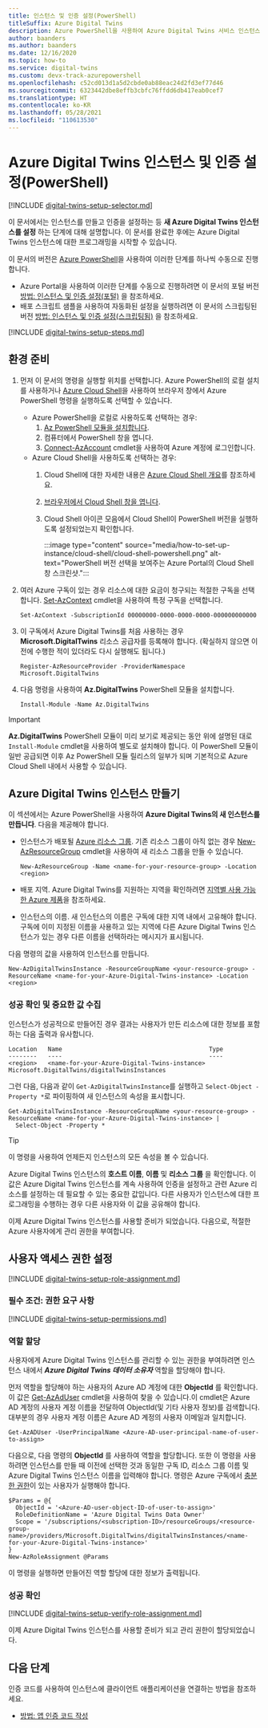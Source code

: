 ```yaml
---
title: 인스턴스 및 인증 설정(PowerShell)
titleSuffix: Azure Digital Twins
description: Azure PowerShell을 사용하여 Azure Digital Twins 서비스 인스턴스를 설정하는 방법을 참조하세요.
author: baanders
ms.author: baanders
ms.date: 12/16/2020
ms.topic: how-to
ms.service: digital-twins
ms.custom: devx-track-azurepowershell
ms.openlocfilehash: c52cd013d1a5d2cbde0ab88eac24d2fd3ef77d46
ms.sourcegitcommit: 6323442dbe8effb3cbfc76ffdd6db417eab0cef7
ms.translationtype: HT
ms.contentlocale: ko-KR
ms.lasthandoff: 05/28/2021
ms.locfileid: "110613530"
---
```

# <a name="set-up-an-azure-digital-twins-instance-and-authentication-powershell"></a>Azure Digital Twins 인스턴스 및 인증 설정(PowerShell)

[!INCLUDE [digital-twins-setup-selector.md](../../includes/digital-twins-setup-selector.md)]

이 문서에서는 인스턴스를 만들고 인증을 설정하는 등 **새 Azure Digital Twins 인스턴스를 설정** 하는 단계에 대해 설명합니다. 이 문서를 완료한 후에는 Azure Digital Twins 인스턴스에 대한 프로그래밍을 시작할 수 있습니다.

이 문서의 버전은 [Azure PowerShell](/powershell/azure/new-azureps-module-az)을 사용하여 이러한 단계를 하나씩 수동으로 진행합니다.

* Azure Portal을 사용하여 이러한 단계를 수동으로 진행하려면 이 문서의 포털 버전 [방법: 인스턴스 및 인증 설정(포털)](how-to-set-up-instance-portal.md) 을 참조하세요.
* 배포 스크립트 샘플을 사용하여 자동화된 설정을 실행하려면 이 문서의 스크립팅된 버전 [방법: 인스턴스 및 인증 설정(스크립팅됨)](how-to-set-up-instance-scripted.md) 을 참조하세요.

[!INCLUDE [digital-twins-setup-steps.md](../../includes/digital-twins-setup-steps.md)]

## <a name="prepare-your-environment"></a>환경 준비

1. 먼저 이 문서의 명령을 실행할 위치를 선택합니다. Azure PowerShell의 로컬 설치를 사용하거나 [Azure Cloud Shell](https://shell.azure.com)을 사용하여 브라우저 창에서 Azure PowerShell 명령을 실행하도록 선택할 수 있습니다.
    * Azure PowerShell을 로컬로 사용하도록 선택하는 경우:
       1. [Az PowerShell 모듈을 설치합니다](/powershell/azure/install-az-ps).
       1. 컴퓨터에서 PowerShell 창을 엽니다.
       1. [Connect-AzAccount](/powershell/module/az.accounts/connect-azaccount) cmdlet을 사용하여 Azure 계정에 로그인합니다.
    * Azure Cloud Shell을 사용하도록 선택하는 경우:
        1. Cloud Shell에 대한 자세한 내용은 [Azure Cloud Shell 개요](../cloud-shell/overview.md)를 참조하세요.
        1. [브라우저에서 Cloud Shell 창을 엽니다](https://shell.azure.com).
        1. Cloud Shell 아이콘 모음에서 Cloud Shell이 PowerShell 버전을 실행하도록 설정되었는지 확인합니다.
    
            :::image type="content" source="media/how-to-set-up-instance/cloud-shell/cloud-shell-powershell.png" alt-text="PowerShell 버전 선택을 보여주는 Azure Portal의 Cloud Shell 창 스크린샷.":::
    
1. 여러 Azure 구독이 있는 경우 리소스에 대한 요금이 청구되는 적절한 구독을 선택합니다. [Set-AzContext](/powershell/module/az.accounts/set-azcontext) cmdlet을 사용하여 특정 구독을 선택합니다.

   ```azurepowershell-interactive
   Set-AzContext -SubscriptionId 00000000-0000-0000-0000-000000000000
   ```

1. 이 구독에서 Azure Digital Twins를 처음 사용하는 경우 **Microsoft.DigitalTwins** 리소스 공급자를 등록해야 합니다. (확실하지 않으면 이전에 수행한 적이 있더라도 다시 실행해도 됩니다.)

   ```azurepowershell-interactive
   Register-AzResourceProvider -ProviderNamespace Microsoft.DigitalTwins
   ```

1. 다음 명령을 사용하여 **Az.DigitalTwins** PowerShell 모듈을 설치합니다.
    ```azurepowershell-interactive
    Install-Module -Name Az.DigitalTwins
    ```

> [!IMPORTANT]
> **Az.DigitalTwins** PowerShell 모듈이 미리 보기로 제공되는 동안 위에 설명된 대로 `Install-Module` cmdlet을 사용하여 별도로 설치해야 합니다. 이 PowerShell 모듈이 일반 공급되면 이후 Az PowerShell 모듈 릴리스의 일부가 되며 기본적으로 Azure Cloud Shell 내에서 사용할 수 있습니다.

## <a name="create-the-azure-digital-twins-instance"></a>Azure Digital Twins 인스턴스 만들기

이 섹션에서는 Azure PowerShell을 사용하여 **Azure Digital Twins의 새 인스턴스를 만듭니다**.
다음을 제공해야 합니다.

* 인스턴스가 배포될 [Azure 리소스 그룹](../azure-resource-manager/management/overview.md). 기존 리소스 그룹이 아직 없는 경우 [New-AzResourceGroup](/powershell/module/az.resources/new-azresourcegroup) cmdlet을 사용하여 새 리소스 그룹을 만들 수 있습니다.

  ```azurepowershell-interactive
  New-AzResourceGroup -Name <name-for-your-resource-group> -Location <region>
  ```

* 배포 지역. Azure Digital Twins를 지원하는 지역을 확인하려면 [지역별 사용 가능한 Azure 제품](https://azure.microsoft.com/global-infrastructure/services/?products=digital-twins)을 참조하세요.
* 인스턴스의 이름. 새 인스턴스의 이름은 구독에 대한 지역 내에서 고유해야 합니다. 구독에 이미 지정된 이름을 사용하고 있는 지역에 다른 Azure Digital Twins 인스턴스가 있는 경우 다른 이름을 선택하라는 메시지가 표시됩니다.

다음 명령의 값을 사용하여 인스턴스를 만듭니다.

```azurepowershell-interactive
New-AzDigitalTwinsInstance -ResourceGroupName <your-resource-group> -ResourceName <name-for-your-Azure-Digital-Twins-instance> -Location <region>
```

### <a name="verify-success-and-collect-important-values"></a>성공 확인 및 중요한 값 수집

인스턴스가 성공적으로 만들어진 경우 결과는 사용자가 만든 리소스에 대한 정보를 포함하는 다음 출력과 유사합니다.

```Output
Location   Name                                         Type
--------   ----                                         ----
<region>   <name-for-your-Azure-Digital-Twins-instance> Microsoft.DigitalTwins/digitalTwinsInstances
```

그런 다음, 다음과 같이 `Get-AzDigitalTwinsInstance`를 실행하고 `Select-Object -Property *`로 파이핑하여 새 인스턴스의 속성을 표시합니다.

```azurepowershell-interactive
Get-AzDigitalTwinsInstance -ResourceGroupName <your-resource-group> -ResourceName <name-for-your-Azure-Digital-Twins-instance> |
  Select-Object -Property *
```

> [!TIP]
> 이 명령을 사용하여 언제든지 인스턴스의 모든 속성을 볼 수 있습니다.

Azure Digital Twins 인스턴스의 **호스트 이름**, **이름** 및 **리소스 그룹** 을 확인합니다. 이 값은 Azure Digital Twins 인스턴스를 계속 사용하여 인증을 설정하고 관련 Azure 리소스를 설정하는 데 필요할 수 있는 중요한 값입니다. 다른 사용자가 인스턴스에 대한 프로그래밍을 수행하는 경우 다른 사용자와 이 값을 공유해야 합니다.

이제 Azure Digital Twins 인스턴스를 사용할 준비가 되었습니다. 다음으로, 적절한 Azure 사용자에게 관리 권한을 부여합니다.

## <a name="set-up-user-access-permissions"></a>사용자 액세스 권한 설정

[!INCLUDE [digital-twins-setup-role-assignment.md](../../includes/digital-twins-setup-role-assignment.md)]

### <a name="prerequisites-permission-requirements"></a>필수 조건: 권한 요구 사항
[!INCLUDE [digital-twins-setup-permissions.md](../../includes/digital-twins-setup-permissions.md)]

### <a name="assign-the-role"></a>역할 할당

사용자에게 Azure Digital Twins 인스턴스를 관리할 수 있는 권한을 부여하려면 인스턴스 내에서 _**Azure Digital Twins 데이터 소유자**_ 역할을 할당해야 합니다.

먼저 역할을 할당해야 하는 사용자의 Azure AD 계정에 대한 **ObjectId** 를 확인합니다. 이 값은 [Get-AzAdUser](/powershell/module/az.resources/get-azaduser) cmdlet을 사용하여 찾을 수 있습니다.이 cmdlet은 Azure AD 계정의 사용자 계정 이름을 전달하여 ObjectId(및 기타 사용자 정보)를 검색합니다. 대부분의 경우 사용자 계정 이름은 Azure AD 계정의 사용자 이메일과 일치합니다.

```azurepowershell-interactive
Get-AzADUser -UserPrincipalName <Azure-AD-user-principal-name-of-user-to-assign>
```

다음으로, 다음 명령의 **ObjectId** 를 사용하여 역할을 할당합니다. 또한 이 명령을 사용하려면 인스턴스를 만들 때 이전에 선택한 것과 동일한 구독 ID, 리소스 그룹 이름 및 Azure Digital Twins 인스턴스 이름을 입력해야 합니다. 명령은 Azure 구독에서 [충분한 권한](#prerequisites-permission-requirements)이 있는 사용자가 실행해야 합니다.

```azurepowershell-interactive
$Params = @{
  ObjectId = '<Azure-AD-user-object-ID-of-user-to-assign>'
  RoleDefinitionName = 'Azure Digital Twins Data Owner'
  Scope = '/subscriptions/<subscription-ID>/resourceGroups/<resource-group-name>/providers/Microsoft.DigitalTwins/digitalTwinsInstances/<name-for-your-Azure-Digital-Twins-instance>'
}
New-AzRoleAssignment @Params
```

이 명령을 실행하면 만들어진 역할 할당에 대한 정보가 출력됩니다.

### <a name="verify-success"></a>성공 확인

[!INCLUDE [digital-twins-setup-verify-role-assignment.md](../../includes/digital-twins-setup-verify-role-assignment.md)]

이제 Azure Digital Twins 인스턴스를 사용할 준비가 되고 관리 권한이 할당되었습니다.

## <a name="next-steps"></a>다음 단계

인증 코드를 사용하여 인스턴스에 클라이언트 애플리케이션을 연결하는 방법을 참조하세요.
* [방법: 앱 인증 코드 작성](how-to-authenticate-client.md)

